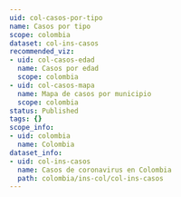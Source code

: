 ```yaml
---
uid: col-casos-por-tipo
name: Casos por tipo
scope: colombia
dataset: col-ins-casos
recommended_viz:
- uid: col-casos-edad
  name: Casos por edad
  scope: colombia
- uid: col-casos-mapa
  name: Mapa de casos por municipio
  scope: colombia
status: Published
tags: {}
scope_info:
- uid: colombia
  name: Colombia
dataset_info:
- uid: col-ins-casos
  name: Casos de coronavirus en Colombia
  path: colombia/ins-col/col-ins-casos
---
```


